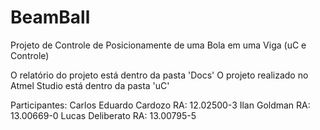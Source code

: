 # BeamBall
Projeto de Controle de Posicionamente de uma Bola em uma Viga (uC e Controle)

O relatório do projeto está dentro da pasta 'Docs'
O projeto realizado no Atmel Studio está dentro da pasta 'uC'

Participantes:
Carlos Eduardo Cardozo	 RA: 12.02500-3
Ilan Goldman 			 RA: 13.00669-0
Lucas Deliberato		 RA: 13.00795-5
